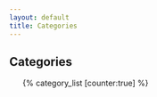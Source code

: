 ```yaml
---
layout: default
title: Categories
---
```


<section>
<h1 id="category-title">Categories</h1>
<ul id="category-list">
{% category_list [counter:true] %}
</ul>
</section>
